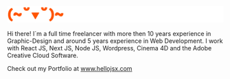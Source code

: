 ![Hello!](smile.svg)

Hi there! I´m a full time freelancer with more then 10 years experience in Graphic-Design and around 5 years experience in Web Development. I work with React JS, Next JS, Node JS, Wordpress, Cinema 4D and the Adobe Creative Cloud Software. 

Check out my Portfolio at <a href="www.hellojsx.com" target="_blank">www.hellojsx.com</a>